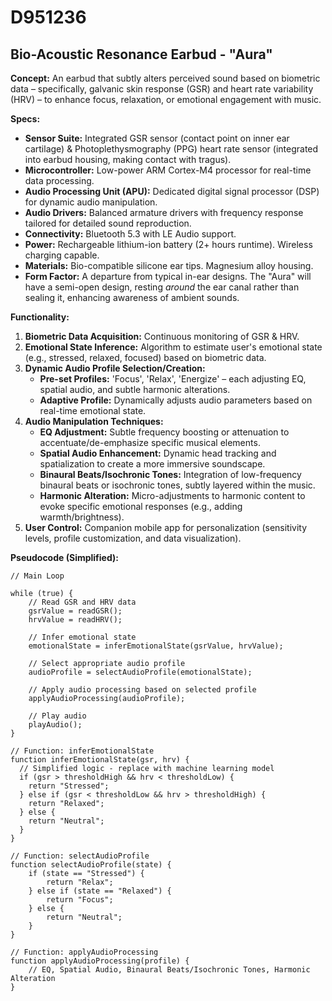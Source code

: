 # D951236

## Bio-Acoustic Resonance Earbud - "Aura"

**Concept:** An earbud that subtly alters perceived sound based on biometric data – specifically, galvanic skin response (GSR) and heart rate variability (HRV) – to enhance focus, relaxation, or emotional engagement with music.

**Specs:**

*   **Sensor Suite:** Integrated GSR sensor (contact point on inner ear cartilage) & Photoplethysmography (PPG) heart rate sensor (integrated into earbud housing, making contact with tragus).
*   **Microcontroller:** Low-power ARM Cortex-M4 processor for real-time data processing.
*   **Audio Processing Unit (APU):** Dedicated digital signal processor (DSP) for dynamic audio manipulation.
*   **Audio Drivers:** Balanced armature drivers with frequency response tailored for detailed sound reproduction.
*   **Connectivity:** Bluetooth 5.3 with LE Audio support.
*   **Power:** Rechargeable lithium-ion battery (2+ hours runtime). Wireless charging capable.
*   **Materials:** Bio-compatible silicone ear tips. Magnesium alloy housing.
*   **Form Factor:**  A departure from typical in-ear designs.  The "Aura" will have a semi-open design, resting *around* the ear canal rather than sealing it, enhancing awareness of ambient sounds.

**Functionality:**

1.  **Biometric Data Acquisition:** Continuous monitoring of GSR & HRV.
2.  **Emotional State Inference:**  Algorithm to estimate user's emotional state (e.g., stressed, relaxed, focused) based on biometric data.
3.  **Dynamic Audio Profile Selection/Creation:**
    *   **Pre-set Profiles:** 'Focus', 'Relax', 'Energize' – each adjusting EQ, spatial audio, and subtle harmonic alterations.
    *   **Adaptive Profile:** Dynamically adjusts audio parameters based on real-time emotional state.
4.  **Audio Manipulation Techniques:**
    *   **EQ Adjustment:** Subtle frequency boosting or attenuation to accentuate/de-emphasize specific musical elements.
    *   **Spatial Audio Enhancement:** Dynamic head tracking and spatialization to create a more immersive soundscape.
    *   **Binaural Beats/Isochronic Tones:** Integration of low-frequency binaural beats or isochronic tones, subtly layered within the music.
    *   **Harmonic Alteration:** Micro-adjustments to harmonic content to evoke specific emotional responses (e.g., adding warmth/brightness).
5.  **User Control:** Companion mobile app for personalization (sensitivity levels, profile customization, and data visualization).

**Pseudocode (Simplified):**

```
// Main Loop

while (true) {
    // Read GSR and HRV data
    gsrValue = readGSR();
    hrvValue = readHRV();

    // Infer emotional state
    emotionalState = inferEmotionalState(gsrValue, hrvValue);

    // Select appropriate audio profile
    audioProfile = selectAudioProfile(emotionalState);

    // Apply audio processing based on selected profile
    applyAudioProcessing(audioProfile);

    // Play audio
    playAudio();
}

// Function: inferEmotionalState
function inferEmotionalState(gsr, hrv) {
  // Simplified logic - replace with machine learning model
  if (gsr > thresholdHigh && hrv < thresholdLow) {
    return "Stressed";
  } else if (gsr < thresholdLow && hrv > thresholdHigh) {
    return "Relaxed";
  } else {
    return "Neutral";
  }
}

// Function: selectAudioProfile
function selectAudioProfile(state) {
    if (state == "Stressed") {
        return "Relax";
    } else if (state == "Relaxed") {
        return "Focus";
    } else {
        return "Neutral";
    }
}

// Function: applyAudioProcessing
function applyAudioProcessing(profile) {
    // EQ, Spatial Audio, Binaural Beats/Isochronic Tones, Harmonic Alteration
}
```